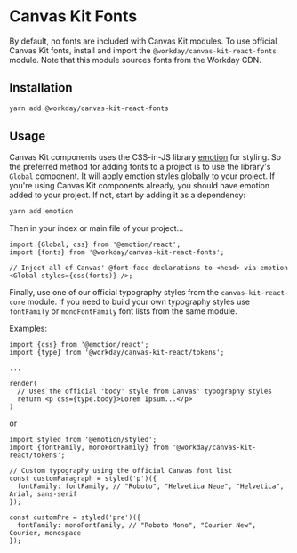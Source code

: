 # Canvas Kit Fonts

By default, no fonts are included with Canvas Kit modules. To use official Canvas Kit fonts, install
and import the `@workday/canvas-kit-react-fonts` module. Note that this module sources fonts from
the Workday CDN.

## Installation

```sh
yarn add @workday/canvas-kit-react-fonts
```

## Usage

Canvas Kit components uses the CSS-in-JS library [emotion](https://emotion.sh) for styling. So the
preferred method for adding fonts to a project is to use the library's `Global` component. It will
apply emotion styles globally to your project. If you're using Canvas Kit components already, you
should have emotion added to your project. If not, start by adding it as a dependency:

```sh
yarn add emotion
```

Then in your index or main file of your project...

```tsx
import {Global, css} from '@emotion/react';
import {fonts} from '@workday/canvas-kit-react-fonts';

// Inject all of Canvas' @font-face declarations to <head> via emotion
<Global styles={css(fonts)} />;
```

Finally, use one of our official typography styles from the `canvas-kit-react-core` module. If you
need to build your own typography styles use `fontFamily` or `monoFontFamily` font lists from the
same module.

Examples:

```tsx
import {css} from '@emotion/react';
import {type} from '@workday/canvas-kit-react/tokens';

...

render(
  // Uses the official 'body' style from Canvas' typography styles
  return <p css={type.body}>Lorem Ipsum...</p>
)
```

or

```tsx
import styled from '@emotion/styled';
import {fontFamily, monoFontFamily} from '@workday/canvas-kit-react/tokens';

// Custom typography using the official Canvas font list
const customParagraph = styled('p')({
  fontFamily: fontFamily, // "Roboto", "Helvetica Neue", "Helvetica", Arial, sans-serif
});

const customPre = styled('pre')({
  fontFamily: monoFontFamily, // "Roboto Mono", "Courier New", Courier, monospace
});
```

